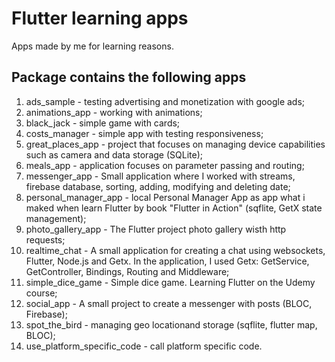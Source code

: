 # Flutter learning apps

Apps made by me for learning reasons.

## Package contains the following apps

1. ads_sample - testing advertising and monetization with google ads;
2. animations_app - working with animations;
3. black_jack - simple game with cards;
4. costs_manager - simple app with testing responsiveness;
5. great_places_app - project that focuses on managing device capabilities such as camera and data storage (SQLite);
6. meals_app - application focuses on parameter passing and routing;
7. messenger_app - Small application where I worked with streams, firebase database, sorting, adding, modifying and deleting date;
8. personal_manager_app - local Personal Manager App as app what i maked when learn Flutter by book "Flutter in Action" (sqflite, GetX state management);
9.  photo_gallery_app - The Flutter project photo gallery wisth http requests;
10. realtime_chat - A small application for creating a chat using websockets, Flutter, Node.js and Getx. In the application, I used Getx: GetService, GetController, Bindings, Routing and Middleware;
11. simple_dice_game - Simple dice game. Learning Flutter on the Udemy course;
12. social_app - A small project to create a messenger with posts (BLOC, Firebase);
13. spot_the_bird - managing geo locationand storage (sqflite, flutter map, BLOC);
14. use_platform_specific_code - call platform specific code.
